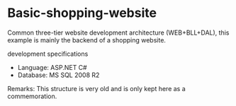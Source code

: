 # Basic-shopping-website
Common three-tier website development architecture (WEB+BLL+DAL), this example is mainly the backend of a shopping website.

development specifications
- Language: ASP.NET C#
- Database: MS SQL 2008 R2

Remarks: This structure is very old and is only kept here as a commemoration.
